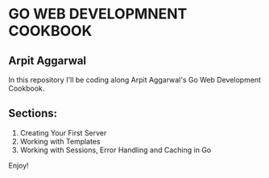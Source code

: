 # GO WEB DEVELOPMNENT COOKBOOK

## Arpit Aggarwal

In this repository I'll be coding along Arpit Aggarwal's Go Web Development Cookbook.

## Sections:

1. Creating Your First Server
2. Working with Templates
3. Working with Sessions, Error Handling and Caching in Go

Enjoy!
